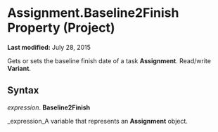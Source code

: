 
# Assignment.Baseline2Finish Property (Project)

 **Last modified:** July 28, 2015

Gets or sets the baseline finish date of a task  **Assignment**. Read/write  **Variant**.

## Syntax

 _expression_. **Baseline2Finish**

 _expression_A variable that represents an  **Assignment** object.


